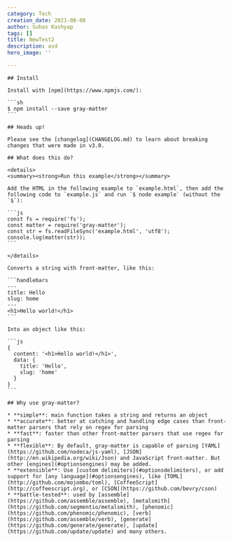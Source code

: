 ```yaml
---
category: Tech
creation_date: 2021-08-08
author: Suhas Kashyap
tags: []
title: NewTest2
description: asd
hero_image: ''

---
```

    ## Install
    
    Install with [npm](https://www.npmjs.com/):
    
    ```sh
    $ npm install --save gray-matter
    ```
    
    ## Heads up!
    
    Please see the [changelog](CHANGELOG.md) to learn about breaking changes that were made in v3.0.
    
    ## What does this do?
    
    <details>
    <summary><strong>Run this example</strong></summary>
    
    Add the HTML in the following example to `example.html`, then add the following code to `example.js` and run `$ node example` (without the `$`):
    
    ```js
    const fs = require('fs');
    const matter = require('gray-matter');
    const str = fs.readFileSync('example.html', 'utf8');
    console.log(matter(str));
    ```
    
    </details>
    
    Converts a string with front-matter, like this:
    
    ```handlebars
    ---
    title: Hello
    slug: home
    ---
    <h1>Hello world!</h1>
    ```
    
    Into an object like this:
    
    ```js
    {
      content: '<h1>Hello world!</h1>',
      data: { 
        title: 'Hello', 
        slug: 'home' 
      }
    }
    ```
    
    ## Why use gray-matter?
    
    * **simple**: main function takes a string and returns an object
    * **accurate**: better at catching and handling edge cases than front-matter parsers that rely on regex for parsing
    * **fast**: faster than other front-matter parsers that use regex for parsing
    * **flexible**: By default, gray-matter is capable of parsing [YAML](https://github.com/nodeca/js-yaml), [JSON](http://en.wikipedia.org/wiki/Json) and JavaScript front-matter. But other [engines](#optionsengines) may be added.
    * **extensible**: Use [custom delimiters](#optionsdelimiters), or add support for [any language](#optionsengines), like [TOML](http://github.com/mojombo/toml), [CoffeeScript](http://coffeescript.org), or [CSON](https://github.com/bevry/cson)
    * **battle-tested**: used by [assemble](https://github.com/assemble/assemble), [metalsmith](https://github.com/segmentio/metalsmith), [phenomic](https://github.com/phenomic/phenomic), [verb](https://github.com/assemble/verb), [generate](https://github.com/generate/generate), [update](https://github.com/update/update) and many others.
    
